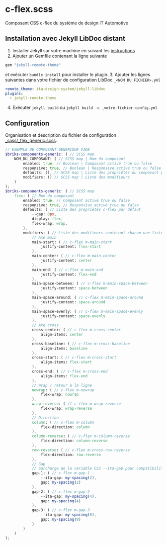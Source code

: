 # c-flex.scss

Composant CSS c-flex du système de design IT Automotive

## Installation avec Jekyll LibDoc distant

1. Installer Jekyll sur votre machine en suivant les [instructions](https://jekyllrb.com/docs/)
2. Ajouter un Gemfile contenant la ligne suivante

  ```ruby
  gem "jekyll-remote-theme"
  ```
  et exécuter `bundle install` pour installer le plugin.
3. Ajouter les lignes suivantes dans votre fichier de configuration LibDoc `_<NOM DU FICHIER>.yml`

  ```yml
  remote_theme: ita-design-system/jekyll-libdoc
  plugins:
    - jekyll-remote-theme
  ```
4. Exécuter `jekyll build` ou `jekyll build -c _votre-fichier-config.yml`

## Configuration

Organisation et description du fichier de configuration [_sass/_flex_generic.scss](_sass/_flex_generic.scss).

```scss
// EXEMPLE DE COMPOSANT GÉNÉRIQUE VIDE
$briks-components-generic: ( // SCSS map
    NOM_DU_COMPOSANT: ( // SCSS map | Nom du composant
        enabled: true, // Boolean | Composant activé true ou false
        responsive: true, // Boolean | Responsive activé true ou false
        defaults: (), // SCSS map | Liste des propriétés du composant par défaut (c-flex seul)
        modifiers: () // SCSS map | Liste des modifieurs
    )
);
$briks-components-generic: ( // SCSS map
    flex: ( // Nom du composant
        enabled: true, // Composant activé true ou false
        responsive: true, // Responsive activé true ou false
        defaults: ( // Liste des propriétés c-flex par défaut
            --gap: 0px,
            display: flex,
            flex-wrap: wrap,
        ),
        modifiers: ( // Liste des modifieurs contenant chacun une liste de propriétés qui surchargent celles par défaut
            // Axe main
            main-start: ( // c-flex m-main-start
                justify-content: flex-start
            ),
            main-center: ( // c-flex m-main-center
                justify-content: center
            ),
            main-end: ( // c-flex m-main-end
                justify-content: flex-end
            ),
            main-space-between: ( // c-flex m-main-space-between
                justify-content: space-between
            ),
            main-space-around: ( // c-flex m-main-space-around
                justify-content: space-around
            ),
            main-space-evenly: ( // c-flex m-main-space-evenly
                justify-content: space-evenly
            ),
            // Axe cross
            cross-center: ( // c-flex m-cross-center
                align-items: center
            ),
            cross-baseline: ( // c-flex m-cross-baseline
                align-items: baseline
            ),
            cross-start: ( // c-flex m-cross-start
                align-items: flex-start
            ),
            cross-end: ( // c-flex m-cross-end
                align-items: flex-end
            ),
            // Wrap / retour à la ligne
            nowrap: ( // c-flex m-nowrap
                flex-wrap: nowrap
            ),
            wrap-reverse: ( // c-flex m-wrap-reverse
                flex-wrap: wrap-reverse
            ),
            // Direction
            column: ( // c-flex m-column
                flex-direction: column
            ),
            column-reverse: ( // c-flex m-column-reverse
                flex-direction: column-reverse
            ),
            row-reverse: ( // c-flex m-cross-row-reverse
                flex-direction: row-reverse
            ),
            // Gap
            // Surcharge de la variable CSS --ita-gap pour compatibilité avec c-dim
            gap-1: ( // c-flex m-gap-1
                --ita-gap: my-spacing(2),
                gap: my-spacing(2)
            ),
            gap-2: ( // c-flex m-gap-2
                --ita-gap: my-spacing(4),
                gap: my-spacing(4)
            ),
            gap-3: ( // c-flex m-gap-3
                --ita-gap: my-spacing(8),
                gap: my-spacing(8)
            )
        )
    )
);
``` 

